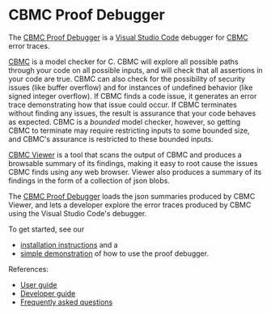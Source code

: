 # CBMC Proof Debugger

The
[CBMC Proof Debugger](https://github.com/model-checking/cbmc-proof-debugger)
is a
[Visual Studio Code](https://code.visualstudio.com/)
debugger for
[CBMC](https://github.com/diffblue/cbmc)
error traces.

[CBMC](https://github.com/diffblue/cbmc)
is a model checker for C.  CBMC will explore all possible paths
through your code on all possible inputs, and will check that all
assertions in your code are true. CBMC can also check for the
possibility of security issues (like buffer overflow) and for
instances of undefined behavior (like signed integer overflow).
If CBMC finds a code issue, it generates an error trace demonstrating how that
issue could occur.
If CBMC terminates without finding any issues, the result is
assurance that your code behaves as expected.
CBMC is a *bounded* model checker, however, so getting CBMC to terminate
may require restricting inputs to some bounded size,
and CBMC's assurance is restricted to these bounded inputs.

[CBMC Viewer](https://github.com/model-checking/cbmc-viewer)
is a tool that scans the output of CBMC and produces a browsable summary
of its findings, making it easy to root cause the issues CBMC finds using
any web browser.  Viewer also produces a summary of its findings in the
form of a collection of json blobs.

The
[CBMC Proof Debugger](https://github.com/model-checking/cbmc-proof-debugger)
loads the json summaries produced by CBMC Viewer,
and lets a developer explore the error traces produced by CBMC using
the Visual Studio Code's debugger.

To get started, see our
* [installation instructions](user-guide/installation.md) and a
* [simple demonstration](demo) of how to use the proof debugger.

References:
* [User guide](user-guide)
* [Developer guide](developer-guide)
* [Frequently asked questions](faq)